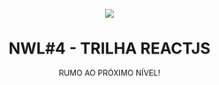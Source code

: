 <div align="center">
  
<img src="https://user-images.githubusercontent.com/5429870/108864765-461f4080-75d1-11eb-990b-a4f4ac7dc3c9.png"/>

# NWL#4 - TRILHA REACTJS
RUMO AO PRÓXIMO NÍVEL!

</div>
